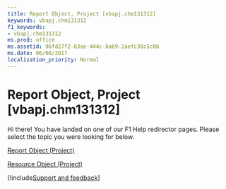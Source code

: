 ```yaml
---
title: Report Object, Project [vbapj.chm131312]
keywords: vbapj.chm131312
f1_keywords:
- vbapj.chm131312
ms.prod: office
ms.assetid: 96fd27f2-83ae-444c-ba69-2aefc30c5c8b
ms.date: 06/08/2017
localization_priority: Normal
---
```



# Report Object, Project [vbapj.chm131312]

Hi there! You have landed on one of our F1 Help redirector pages. Please select the topic you were looking for below.

[Report Object (Project)](https://msdn.microsoft.com/library/38ef993e-e5cd-b451-06aa-41eb0e93450e%28Office.15%29.aspx)

[Resource Object (Project)](https://msdn.microsoft.com/library/eb83ed2f-2415-3f5d-3856-f4451a73a128%28Office.15%29.aspx)

[!include[Support and feedback](~/includes/feedback-boilerplate.md)]